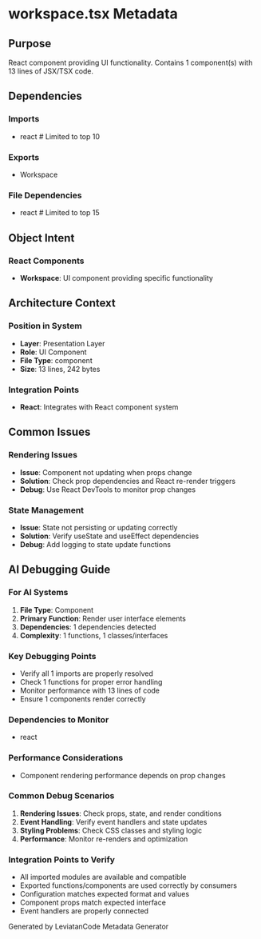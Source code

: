 # workspace.tsx Metadata

## Purpose
React component providing UI functionality. Contains 1 component(s) with 13 lines of JSX/TSX code.

## Dependencies

### Imports
- react  # Limited to top 10

### Exports
- Workspace

### File Dependencies
- react  # Limited to top 15

## Object Intent

### React Components
- **Workspace**: UI component providing specific functionality


## Architecture Context

### Position in System
- **Layer**: Presentation Layer
- **Role**: UI Component
- **File Type**: component
- **Size**: 13 lines, 242 bytes

### Integration Points
- **React**: Integrates with React component system

## Common Issues

### Rendering Issues
- **Issue**: Component not updating when props change
- **Solution**: Check prop dependencies and React re-render triggers
- **Debug**: Use React DevTools to monitor prop changes

### State Management
- **Issue**: State not persisting or updating correctly
- **Solution**: Verify useState and useEffect dependencies
- **Debug**: Add logging to state update functions

## AI Debugging Guide

### For AI Systems
1. **File Type**: Component
2. **Primary Function**: Render user interface elements
3. **Dependencies**: 1 dependencies detected
4. **Complexity**: 1 functions, 1 classes/interfaces

### Key Debugging Points
- Verify all 1 imports are properly resolved
- Check 1 functions for proper error handling
- Monitor performance with 13 lines of code
- Ensure 1 components render correctly

### Dependencies to Monitor
- react

### Performance Considerations
- Component rendering performance depends on prop changes

### Common Debug Scenarios
1. **Rendering Issues**: Check props, state, and render conditions
2. **Event Handling**: Verify event handlers and state updates
3. **Styling Problems**: Check CSS classes and styling logic
4. **Performance**: Monitor re-renders and optimization

### Integration Points to Verify
- All imported modules are available and compatible
- Exported functions/components are used correctly by consumers
- Configuration matches expected format and values
- Component props match expected interface
- Event handlers are properly connected

Generated by LeviatanCode Metadata Generator
